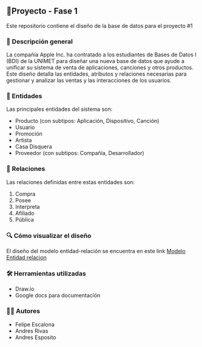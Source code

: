 ## 🍏Proyecto - Fase 1

Este repositorio contiene el diseño de la base de datos para el proyecto #1

### 📖 Descripción general

La compañía Apple Inc. ha contratado a los estudiantes de Bases de Datos I (BDI) de la UNIMET para diseñar una nueva base de datos que ayude a unificar su sistema de venta de aplicaciones, canciones y otros productos. Este diseño detalla las entidades, atributos y relaciones necesarias para gestionar y analizar las ventas y las interacciones de los usuarios.

### 📑 Entidades

Las principales entidades del sistema son:

- Producto (con subtipos: Aplicación, Dispositivo, Canción)
- Usuario
- Promoción
- Artista
- Casa Disquera
- Proveedor (con subtipos: Compañía, Desarrollador)

### 🔗 Relaciones

Las relaciones definidas entre estas entidades son:

1. Compra
2. Posee
3. Interpreta
4. Afiliado
5. Pública


### 🔍 Cómo visualizar el diseño

El diseño del modelo entidad-relación se encuentra en este link [Modelo Entidad relacion](https://trilord243.github.io/Modelo-ER/)


### 🛠 Herramientas utilizadas

- Draw.io
- Google docs para documentación


### 🧑‍💻 Autores

- Felipe Escalona
- Andres Rivas
- Andres Esposito


